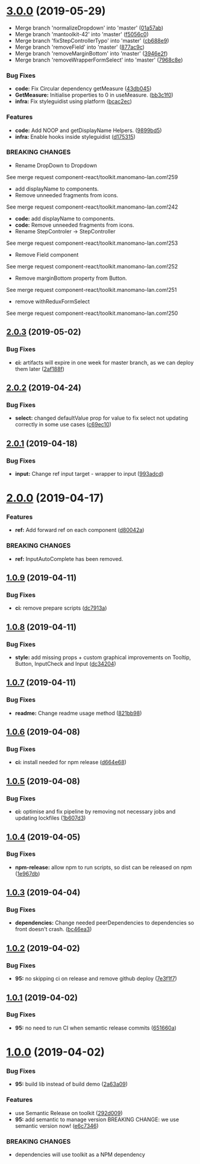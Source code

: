 # [3.0.0](https://git.manomano.tech/component-react/toolkit.manomano-lan.com/compare/v2.0.3...v3.0.0) (2019-05-29)


* Merge branch 'normalizeDropdown' into 'master' ([01a57ab](https://git.manomano.tech/component-react/toolkit.manomano-lan.com/commit/01a57ab))
* Merge branch 'mantoolkit-42' into 'master' ([f5056c0](https://git.manomano.tech/component-react/toolkit.manomano-lan.com/commit/f5056c0))
* Merge branch 'fixStepControllerTypo' into 'master' ([cb688e9](https://git.manomano.tech/component-react/toolkit.manomano-lan.com/commit/cb688e9))
* Merge branch 'removeField' into 'master' ([877ac9c](https://git.manomano.tech/component-react/toolkit.manomano-lan.com/commit/877ac9c))
* Merge branch 'removeMarginBottom' into 'master' ([3946e2f](https://git.manomano.tech/component-react/toolkit.manomano-lan.com/commit/3946e2f))
* Merge branch 'removeWrapperFormSelect' into 'master' ([7968c8e](https://git.manomano.tech/component-react/toolkit.manomano-lan.com/commit/7968c8e))


### Bug Fixes

* **code:** Fix Circular dependency getMeasure ([43db045](https://git.manomano.tech/component-react/toolkit.manomano-lan.com/commit/43db045))
* **GetMeasure:** Initialise properties to 0 in useMeasure. ([bb3c1f0](https://git.manomano.tech/component-react/toolkit.manomano-lan.com/commit/bb3c1f0))
* **infra:** Fix styleguidist using platform ([bcac2ec](https://git.manomano.tech/component-react/toolkit.manomano-lan.com/commit/bcac2ec))


### Features

* **code:** Add NOOP and getDisplayName Helpers. ([9899bd5](https://git.manomano.tech/component-react/toolkit.manomano-lan.com/commit/9899bd5))
* **infra:** Enable hooks inside styleguidist ([d175315](https://git.manomano.tech/component-react/toolkit.manomano-lan.com/commit/d175315))


### BREAKING CHANGES

* Rename DropDown to Dropdown

See merge request component-react/toolkit.manomano-lan.com!259
* add displayName to components.
* Remove unneeded fragments from icons. 

See merge request component-react/toolkit.manomano-lan.com!242
* **code:** add displayName to components.
* **code:** Remove unneeded fragments from icons.
* Rename StepControler -> StepController

See merge request component-react/toolkit.manomano-lan.com!253
* Remove Field component

See merge request component-react/toolkit.manomano-lan.com!252
* Remove marginBottom property from Button.

See merge request component-react/toolkit.manomano-lan.com!251
* remove withReduxFormSelect

See merge request component-react/toolkit.manomano-lan.com!250

## [2.0.3](https://git.manomano.tech/component-react/toolkit.manomano-lan.com/compare/v2.0.2...v2.0.3) (2019-05-02)


### Bug Fixes

* **ci:** artifacts will expire in one week for master branch, as we can deploy them later ([2af188f](https://git.manomano.tech/component-react/toolkit.manomano-lan.com/commit/2af188f))

## [2.0.2](https://git.manomano.tech/component-react/toolkit.manomano-lan.com/compare/v2.0.1...v2.0.2) (2019-04-24)


### Bug Fixes

* **select:** changed defaultValue prop for value to fix select not updating correctly in some use cases ([c69ec10](https://git.manomano.tech/component-react/toolkit.manomano-lan.com/commit/c69ec10))

## [2.0.1](https://git.manomano.tech/component-react/toolkit.manomano-lan.com/compare/v2.0.0...v2.0.1) (2019-04-18)


### Bug Fixes

* **input:** Change ref input target - wrapper to input ([993adcd](https://git.manomano.tech/component-react/toolkit.manomano-lan.com/commit/993adcd))

# [2.0.0](https://git.manomano.tech/component-react/toolkit.manomano-lan.com/compare/v1.0.9...v2.0.0) (2019-04-17)


### Features

* **ref:** Add forward ref on each component ([d80042a](https://git.manomano.tech/component-react/toolkit.manomano-lan.com/commit/d80042a))


### BREAKING CHANGES

* **ref:** InputAutoComplete has been removed.

## [1.0.9](https://git.manomano.tech/component-react/toolkit.manomano-lan.com/compare/v1.0.8...v1.0.9) (2019-04-11)


### Bug Fixes

* **ci:** remove prepare scripts ([dc7913a](https://git.manomano.tech/component-react/toolkit.manomano-lan.com/commit/dc7913a))

## [1.0.8](https://git.manomano.tech/component-react/toolkit.manomano-lan.com/compare/v1.0.7...v1.0.8) (2019-04-11)


### Bug Fixes

* **style:** add missing props + custom graphical improvements on Tooltip, Button, InputCheck and Input ([dc34204](https://git.manomano.tech/component-react/toolkit.manomano-lan.com/commit/dc34204))

## [1.0.7](https://git.manomano.tech/component-react/toolkit.manomano-lan.com/compare/v1.0.6...v1.0.7) (2019-04-11)


### Bug Fixes

* **readme:** Change readme usage method ([821bb98](https://git.manomano.tech/component-react/toolkit.manomano-lan.com/commit/821bb98))

## [1.0.6](https://git.manomano.tech/component-react/toolkit.manomano-lan.com/compare/v1.0.5...v1.0.6) (2019-04-08)


### Bug Fixes

* **ci:** install needed for npm release ([d664e68](https://git.manomano.tech/component-react/toolkit.manomano-lan.com/commit/d664e68))

## [1.0.5](https://git.manomano.tech/component-react/toolkit.manomano-lan.com/compare/v1.0.4...v1.0.5) (2019-04-08)


### Bug Fixes

* **ci:** optimise and fix pipeline by removing not necessary jobs and updating lockfiles ([1b607d3](https://git.manomano.tech/component-react/toolkit.manomano-lan.com/commit/1b607d3))

## [1.0.4](https://git.manomano.tech/component-react/toolkit.manomano-lan.com/compare/v1.0.3...v1.0.4) (2019-04-05)


### Bug Fixes

* **npm-release:** allow npm to run scripts, so dist can be released on npm ([1e967db](https://git.manomano.tech/component-react/toolkit.manomano-lan.com/commit/1e967db))

## [1.0.3](https://git.manomano.tech/component-react/toolkit.manomano-lan.com/compare/v1.0.2...v1.0.3) (2019-04-04)


### Bug Fixes

* **dependencies:** Change needed peerDependencies to dependencies so front doesn't crash. ([bc46ea3](https://git.manomano.tech/component-react/toolkit.manomano-lan.com/commit/bc46ea3))

## [1.0.2](https://git.manomano.tech/component-react/toolkit.manomano-lan.com/compare/v1.0.1...v1.0.2) (2019-04-02)


### Bug Fixes

* **95:** no skipping ci on release and remove github deploy ([7e3f1f7](https://git.manomano.tech/component-react/toolkit.manomano-lan.com/commit/7e3f1f7))

## [1.0.1](https://git.manomano.tech/component-react/toolkit.manomano-lan.com/compare/v1.0.0...v1.0.1) (2019-04-02)


### Bug Fixes

* **95:** no need to run CI when semantic release commits ([651660a](https://git.manomano.tech/component-react/toolkit.manomano-lan.com/commit/651660a))

# [1.0.0](https://git.manomano.tech/component-react/toolkit.manomano-lan.com/compare/v0.4.0...v1.0.0) (2019-04-02)


### Bug Fixes

* **95:** build lib instead of build demo ([2a63a09](https://git.manomano.tech/component-react/toolkit.manomano-lan.com/commit/2a63a09))


### Features

* use Semantic Release on toolkit ([292d009](https://git.manomano.tech/component-react/toolkit.manomano-lan.com/commit/292d009))
* **95:** add semantic to manage version BREAKING CHANGE: we use semantic version now! ([e6c7346](https://git.manomano.tech/component-react/toolkit.manomano-lan.com/commit/e6c7346))


### BREAKING CHANGES

* dependencies will use toolkit as a NPM dependency
